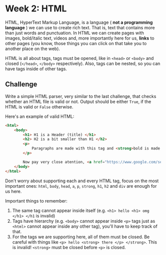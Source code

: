 # Week 2: HTML

HTML, HyperText Markup Language, is a language ( **not a programming language** ) we can use to create rich text. That is, text that contains more than just words and punctuation. In HTML we can create pages with images, bold/italic text, videos and, more importantly here for us, **links** to other pages (you know, those things you can click on that take you to another place on the web).

HTML is all about tags, tags must be opened, like in `<head>` or `<body>` and closed (`</head>`, `</body>` respectively). Also, tags can be nested, so you can have tags inside of other tags.


## Challenge

Write a simple HTML parser, very similar to the last challenge, that checks whether an HTML file is valid or not. Output should be either `True`, if the HTML is valid or `False` otherwise.

Here's an example of valid HTML:
```html
<html>
    <body>
        <h1> H1 is a Header (title) </h1>
        <h2> H2 is a bit smaller than H1 </h2>
        <p>
            Paragraphs are made with this tag and <strong>bold is made with the strong tag</strong>.
        </p>

        Now pay very close atention, <a href="https://www.google.com/search?hl=pt&q=what%20is%20a%20tag%20in%20html">this</a> is the most important part. Got it?
    </body>
</html>
```

Don't worry about supporting each and every HTML tag, focus on the most important ones: `html`, `body`, `head`, `a`, `p`, `strong`, `h1`, `h2` and `div` are enough for us here.

Important things to remember:

1. The same tag cannot appear inside itself (e.g. `<h1> hello <h1> omg </h1> </h1` is invalid)
2. Tags have hierarchy (e.g. `<body>` cannot appear inside `<p>` tags just as `<html>` cannot appear inside any other tag), you'll have to keep track of that.
3. For the tags we are supporting here, all of them must be closed. Be careful with things like `<p> hello <strong> there </p> </strong>`. This is invalid! `<strong>` must be closed before `<p>` is closed.


